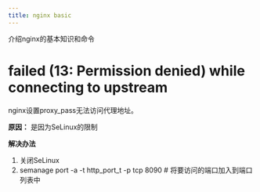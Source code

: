 ```yaml
---
title: nginx basic
---
```


介绍nginx的基本知识和命令

# failed (13: Permission denied) while connecting to upstream

nginx设置proxy_pass无法访问代理地址。

**原因：**
是因为SeLinux的限制

**解决办法**
1. 关闭SeLinux
2. semanage port -a -t http_port_t  -p tcp 8090 # 将要访问的端口加入到端口列表中
